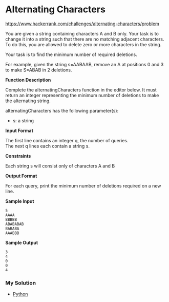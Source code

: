 # Alternating Characters

https://www.hackerrank.com/challenges/alternating-characters/problem

You are given a string containing characters A and B only. Your task is to change it into a string such that there are no matching adjacent characters. To do this, you are allowed to delete zero or more characters in the string.  

Your task is to find the minimum number of required deletions.  

For example, given the string s=AABAAB, remove an A at positions 0 and 3 to make S=ABAB in 2  deletions.  

**Function Description**  

Complete the alternatingCharacters function in the editor below. It must return an integer representing the minimum number of deletions to make the alternating string.  

alternatingCharacters has the following parameter(s):  

- s: a string

**Input Format**  

The first line contains an integer q, the number of queries.  
The next q lines each contain a string s.  

**Constraints**  

Each string s will consist only of characters A and B  

**Output Format**  

For each query, print the minimum number of deletions required on a new line.  

**Sample Input**  

```
5
AAAA
BBBBB
ABABABAB
BABABA
AAABBB
```

**Sample Output**  
```
3
4
0
0
4
```

### My Solution

- [Python](python.py)
